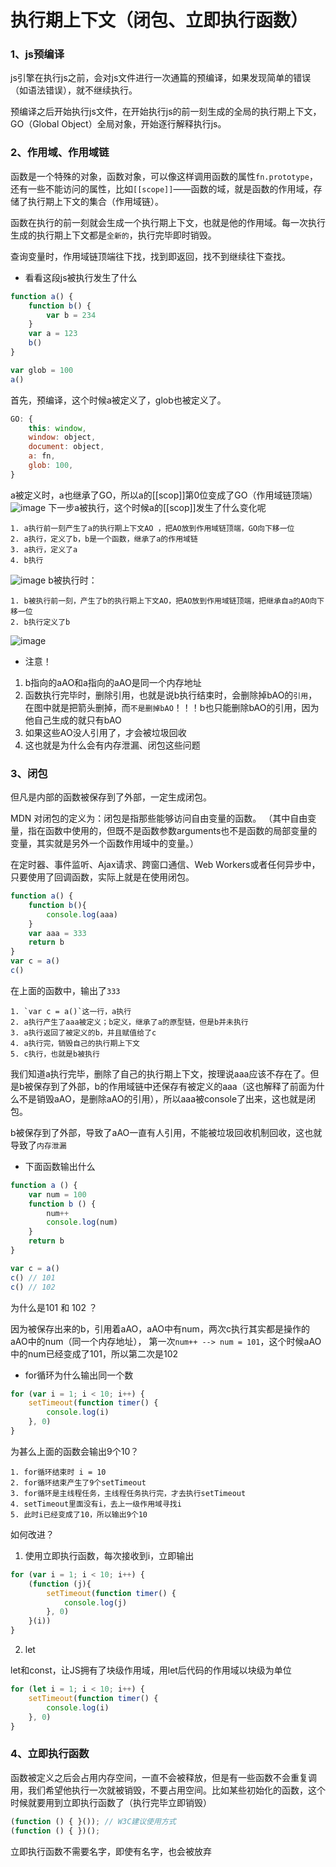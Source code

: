 # 执行期上下文（闭包、立即执行函数）

### 1、js预编译

js引擎在执行js之前，会对js文件进行一次通篇的预编译，如果发现简单的错误（如语法错误），就不继续执行。

预编译之后开始执行js文件，在开始执行js的前一刻生成的全局的执行期上下文，GO（Global Object）全局对象，开始逐行解释执行js。

### 2、作用域、作用域链

函数是一个特殊的对象，函数对象，可以像这样调用函数的属性`fn.prototype`，还有一些不能访问的属性，比如`[[scope]]`——函数的域，就是函数的作用域，存储了执行期上下文的集合（作用域链）。

函数在执行的前一刻就会生成一个执行期上下文，也就是他的作用域。每一次执行生成的执行期上下文都是`全新的`，执行完毕即时销毁。

查询变量时，作用域链顶端往下找，找到即返回，找不到继续往下查找。

- 看看这段js被执行发生了什么
```js
function a() {
    function b() {
        var b = 234
    }
    var a = 123
    b()
}

var glob = 100
a()
```
首先，预编译，这个时候a被定义了，glob也被定义了。
```js
GO: {
    this: window,
    window: object,
    document: object,
    a: fn,
    glob: 100,
}
```
a被定义时，a也继承了GO，所以a的[[scop]]第0位变成了GO（作用域链顶端）
![image](https://wx1.sinaimg.cn/mw690/005QwFx4gy1gfwe6u7r53j30j507ogls.jpg)
下一步a被执行，这个时候a的[[scop]]发生了什么变化呢

    1. a执行前一刻产生了a的执行期上下文AO ，把AO放到作用域链顶端，GO向下移一位
    2. a执行，定义了b，b是一个函数，继承了a的作用域链
    3. a执行，定义了a
    4. b执行
![image](https://wx2.sinaimg.cn/mw690/005QwFx4gy1gfweixogyyj30ij09h3yx.jpg)
b被执行时：
    
    1. b被执行前一刻，产生了b的执行期上下文AO，把AO放到作用域链顶端，把继承自a的AO向下移一位
    2. b执行定义了b
![image](https://wx1.sinaimg.cn/mw690/005QwFx4gy1gfwevjrobxj30nd0ep751.jpg)

- 注意！

1. b指向的aAO和a指向的aAO是同一个内存地址
2. 函数执行完毕时，删除引用，也就是说b执行结束时，会删除掉bAO的`引用`，在图中就是把箭头删掉，而`不是删掉bAO`！！！b也只能删除bAO的引用，因为他自己生成的就只有bAO
3. 如果这些AO没人引用了，才会被垃圾回收
4. 这也就是为什么会有内存泄漏、闭包这些问题

### 3、闭包

但凡是内部的函数被保存到了外部，一定生成闭包。

MDN 对闭包的定义为：闭包是指那些能够访问自由变量的函数。 （其中自由变量，指在函数中使用的，但既不是函数参数arguments也不是函数的局部变量的变量，其实就是另外一个函数作用域中的变量。）

在定时器、事件监听、Ajax请求、跨窗口通信、Web Workers或者任何异步中，只要使用了回调函数，实际上就是在使用闭包。

```js
function a() {
    function b(){
        console.log(aaa)
    }
    var aaa = 333
    return b
}
var c = a()
c()
```
在上面的函数中，输出了`333`

    1. `var c = a()`这一行，a执行
    2. a执行产生了aaa被定义；b定义，继承了a的原型链，但是b并未执行
    3. a执行返回了被定义的b，并且赋值给了c
    4. a执行完，销毁自己的执行期上下文
    5. c执行，也就是b被执行

我们知道a执行完毕，删除了自己的执行期上下文，按理说aaa应该不存在了。但是b被保存到了外部，b的作用域链中还保存有被定义的aaa（这也解释了前面为什么不是销毁aAO，是删除aAO的引用），所以aaa被console了出来，这也就是闭包。

b被保存到了外部，导致了aAO一直有人引用，不能被垃圾回收机制回收，这也就导致了`内存泄漏`

- 下面函数输出什么
```js
function a () {
    var num = 100
    function b () {
        num++
        console.log(num)
    }
    return b
}

var c = a()
c() // 101
c() // 102
```
为什么是101 和 102 ？

因为被保存出来的b，引用着aAO，aAO中有num，两次c执行其实都是操作的aAO中的num（同一个内存地址），
第一次`num++ --> num = 101`，这个时候aAO中的num已经变成了101，所以第二次是102

- for循环为什么输出同一个数
```js
for (var i = 1; i < 10; i++) {
    setTimeout(function timer() {
        console.log(i)
    }, 0)
}
```
为甚么上面的函数会输出9个10？

    1. for循环结束时 i = 10
    2. for循环结束产生了9个setTimeout
    3. for循环是主线程任务，主线程任务执行完，才去执行setTimeout
    4. setTimeout里面没有i，去上一级作用域寻找i
    5. 此时i已经变成了10，所以输出9个10

如何改进？

1. 使用立即执行函数，每次接收到i，立即输出
```js
for (var i = 1; i < 10; i++) {
    (function (j){
        setTimeout(function timer() {
            console.log(j)
        }, 0)
    }(i))
}
```
2. let 

let和const，让JS拥有了块级作用域，用let后代码的作用域以块级为单位
```js
for (let i = 1; i < 10; i++) {
    setTimeout(function timer() {
        console.log(i)
    }, 0)
}
```

### 4、立即执行函数

函数被定义之后会占用内存空间，一直不会被释放，但是有一些函数不会重复调用，我们希望他执行一次就被销毁，不要占用空间。比如某些初始化的函数，这个时候就要用到立即执行函数了（执行完毕立即销毁）

```js
(function () { }()); // W3C建议使用方式
(function () { })();
```
立即执行函数不需要名字，即使有名字，也会被放弃